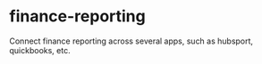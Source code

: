# finance-reporting
Connect finance reporting across several apps, such as hubsport, quickbooks, etc.
